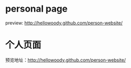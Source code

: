 # personal page

preview: http://hellowoody.github.com/person-website/
 
# 个人页面

预览地址：http://hellowoody.github.com/person-website/


